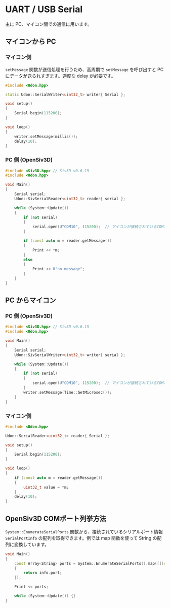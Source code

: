 # UART / USB Serial

主に PC、マイコン間での通信に用います。

## マイコンから PC

### マイコン側

`setMessage` 関数が送信処理を行うため、高周期で `setMessage` を呼び出すと PC にデータが送られすぎます。適度な delay が必要です。

```cpp
#include <Udon.hpp>

static Udon::SerialWriter<uint32_t> writer{ Serial };

void setup()
{
    Serial.begin(115200);
}

void loop()
{
    writer.setMessage(millis());
    delay(10);
}
```

### PC 側 (OpenSiv3D)

```cpp
#include <Siv3D.hpp> // Siv3D v0.6.15
#include <Udon.hpp>

void Main()
{
    Serial serial;
    Udon::SivSerialReader<uint32_t> reader{ serial };

    while (System::Update())
    {
        if (not serial)
        {
            serial.open(U"COM10", 115200);  // マイコンが接続されているCOMポートを指定
        }

        if (const auto m = reader.getMessage())
        {
            Print << *m;
        }
        else
        {
            Print << U"no message";
        }
    }
}
```

## PC からマイコン

### PC 側 (OpenSiv3D)

```cpp
#include <Siv3D.hpp> // Siv3D v0.6.15
#include <Udon.hpp>

void Main()
{
    Serial serial;
    Udon::SivSerialWriter<uint32_t> writer{ serial };

    while (System::Update())
    {
        if (not serial)
        {
            serial.open(U"COM10", 115200);  // マイコンが接続されているCOMポートを指定
        }
        writer.setMessage(Time::GetMicrosec());
    }
}
```

### マイコン側

```cpp
#include <Udon.hpp>

Udon::SerialReader<uint32_t> reader{ Serial };

void setup()
{
    Serial.begin(115200);
}

void loop()
{
    if (const auto m = reader.getMessage())
    {
        uint32_t value = *m;
    }
    delay(10);
}
```

## OpenSiv3D COMポート列挙方法

`System::EnumerateSerialPorts` 関数から、接続されているシリアルポート情報 `SerialPortInfo` の配列を取得できます。例では map 関数を使って String の配列に変換しています。

```cpp
void Main()
{
    const Array<String> ports = System::EnumerateSerialPorts().map([](const SerialPortInfo& info)
    {
        return info.port;
    });

    Print << ports;

    while (System::Update()) {}
}
```